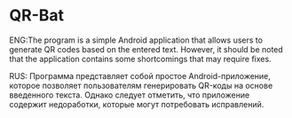 # QR-Bat
ENG:The program is a simple Android application that allows users to generate QR codes based on the entered text. However, it should be noted that the application contains some shortcomings that may require fixes.

RUS: Программа представляет собой простое Android-приложение, которое позволяет пользователям генерировать QR-коды на основе введенного текста. Однако следует отметить, что приложение содержит недоработки, которые могут потребовать исправлений.
